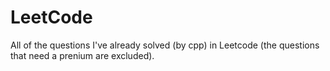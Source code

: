 # LeetCode

All of the questions I've already solved (by cpp) in Leetcode (the questions that need a prenium are excluded).
